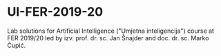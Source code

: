 # UI-FER-2019-20
Lab solutions for Artificial Intelligence ("Umjetna inteligencija") course at FER 2019/20 led by izv. prof. dr. sc. Jan Šnajder and doc. dr. sc. Marko Čupić.
